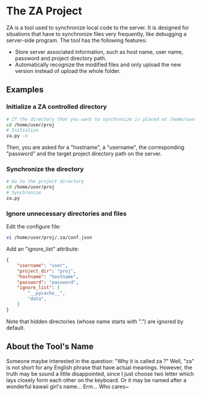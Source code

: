 # The ZA Project

ZA is a tool used to synchronize local code to the server.
It is designed for situations that have to synchronize files very frequently,
like debugging a server-side program.
The tool has the following features:
- Store server associated information, such as host name, user name, password
and project directory path.
- Automatically recognize the modified files and only upload the new version
instead of upload the whole folder.

## Examples

### Initialize a ZA controlled directory
```bash
# If the directory that you want to synchronize is placed at /home/user/proj
cd /home/user/proj
# Initialize
za.py -n
```
Then, you are asked for a "hostname", a "username", the corresponding
"password" and the target project directory path on the server.

### Synchronize the directory
```bash
# Go to the project directory
cd /home/user/proj
# Synchronize
za.py
```

### Ignore unnecessary directories and files
Edit the configure file:
```bash
vi /home/user/proj/.za/conf.json
``` 
Add an "ignore_list" attribute:
```json
{
    "username": "user",
    "project_dir": "proj",
    "hostname": "hostname",
    "password": "password",
    "ignore_list": [
        "__pycache__",
        "data",
    ]
}
```
Note that hidden directories (whose name starts with ".") are ignored by
default.

## About the Tool's Name

Someone maybe interested in the question: "Why it is called za ?"
Well, "za" is not short for any English phrase that have actual meanings.
However, the truth may be sound a little disappointed,
since I just choose two letter which lays closely form each other on the
 keyboard.
 Or it may be named after
a wonderful kawaii girl's name... Erm... Who cares~
